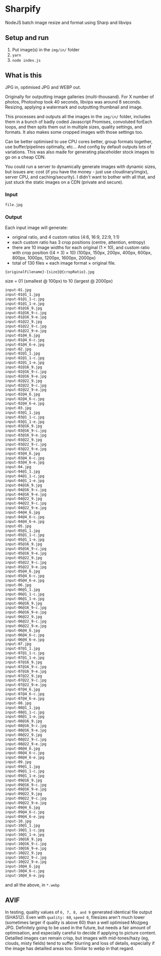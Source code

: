 # Sharpify

NodeJS batch image resize and format using Sharp and libvips

## Setup and run

1. Put image(s) in the `img/in/` folder
2. `yarn`
3. `node index.js`

## What is this

JPG in, optimised JPG and WEBP out.

Originally for outputting image galleries (multi-thousand). For X number of photos, Photoshop took 40 seconds, libvips was around 8 seconds. Resizing, applying a watermark and outputting thumbnail and image.

This processes and outputs all the images in the `img/in/` folder, includes them in a bunch of badly coded Javascript Promises, convoluted forEach loops, and then spits them out in multiple sizes, quality settings, and formats. It also makes some cropped images with those settings too.

Can be better optimised to use CPU cores better, group formats together, use buffer/pipelines optimally, etc... And config by default outputs lots of variations. This was also made for generating placeholder stock images to go on a cheap CDN.

You could run a server to dynamically generate images with dynamic sizes, but issues are: cost (if you have the money - just use cloudinary/imgix), server CPU, and caching/security). I didn't want to bother with all that, and just stuck the static images on a CDN (private and secure).

### Input

`file.jpg`

### Output

Each input image will generate:

- original ratio, and 4 custom ratios (4:6, 16:9, 22:9, 1:1)
- each custom ratio has 3 crop positions (centre, attention, entropy)
- there are 10 image widths for each original (1 &times; 10), and custom ratio with crop position ((4 &times; 3) &times; 10) (100px, 150px, 200px, 400px, 600px, 800px, 1000px, 1200px, 1600px, 2000px)
- total of 130 files &times; each image format &times; original file.

`{originalFilename}-{size}@{cropRatio}.jpg`

size = 01 (smallest @ 100px) to 10 (largest @ 2000px)

```bash
input-01.jpg
input-01@1_1.jpg
input-01@1_1-c.jpg
input-01@1_1-e.jpg
input-01@16_9.jpg
input-01@16_9-c.jpg
input-01@16_9-e.jpg
input-01@22_9.jpg
input-01@22_9-c.jpg
input-01@22_9-e.jpg
input-01@4_6.jpg
input-01@4_6-c.jpg
input-01@4_6-e.jpg
input-02.jpg
input-02@1_1.jpg
input-02@1_1-c.jpg
input-02@1_1-e.jpg
input-02@16_9.jpg
input-02@16_9-c.jpg
input-02@16_9-e.jpg
input-02@22_9.jpg
input-02@22_9-c.jpg
input-02@22_9-e.jpg
input-02@4_6.jpg
input-02@4_6-c.jpg
input-02@4_6-e.jpg
input-03.jpg
input-03@1_1.jpg
input-03@1_1-c.jpg
input-03@1_1-e.jpg
input-03@16_9.jpg
input-03@16_9-c.jpg
input-03@16_9-e.jpg
input-03@22_9.jpg
input-03@22_9-c.jpg
input-03@22_9-e.jpg
input-03@4_6.jpg
input-03@4_6-c.jpg
input-03@4_6-e.jpg
input-04.jpg
input-04@1_1.jpg
input-04@1_1-c.jpg
input-04@1_1-e.jpg
input-04@16_9.jpg
input-04@16_9-c.jpg
input-04@16_9-e.jpg
input-04@22_9.jpg
input-04@22_9-c.jpg
input-04@22_9-e.jpg
input-04@4_6.jpg
input-04@4_6-c.jpg
input-04@4_6-e.jpg
input-05.jpg
input-05@1_1.jpg
input-05@1_1-c.jpg
input-05@1_1-e.jpg
input-05@16_9.jpg
input-05@16_9-c.jpg
input-05@16_9-e.jpg
input-05@22_9.jpg
input-05@22_9-c.jpg
input-05@22_9-e.jpg
input-05@4_6.jpg
input-05@4_6-c.jpg
input-05@4_6-e.jpg
input-06.jpg
input-06@1_1.jpg
input-06@1_1-c.jpg
input-06@1_1-e.jpg
input-06@16_9.jpg
input-06@16_9-c.jpg
input-06@16_9-e.jpg
input-06@22_9.jpg
input-06@22_9-c.jpg
input-06@22_9-e.jpg
input-06@4_6.jpg
input-06@4_6-c.jpg
input-06@4_6-e.jpg
input-07.jpg
input-07@1_1.jpg
input-07@1_1-c.jpg
input-07@1_1-e.jpg
input-07@16_9.jpg
input-07@16_9-c.jpg
input-07@16_9-e.jpg
input-07@22_9.jpg
input-07@22_9-c.jpg
input-07@22_9-e.jpg
input-07@4_6.jpg
input-07@4_6-c.jpg
input-07@4_6-e.jpg
input-08.jpg
input-08@1_1.jpg
input-08@1_1-c.jpg
input-08@1_1-e.jpg
input-08@16_9.jpg
input-08@16_9-c.jpg
input-08@16_9-e.jpg
input-08@22_9.jpg
input-08@22_9-c.jpg
input-08@22_9-e.jpg
input-08@4_6.jpg
input-08@4_6-c.jpg
input-08@4_6-e.jpg
input-09.jpg
input-09@1_1.jpg
input-09@1_1-c.jpg
input-09@1_1-e.jpg
input-09@16_9.jpg
input-09@16_9-c.jpg
input-09@16_9-e.jpg
input-09@22_9.jpg
input-09@22_9-c.jpg
input-09@22_9-e.jpg
input-09@4_6.jpg
input-09@4_6-c.jpg
input-09@4_6-e.jpg
input-10.jpg
input-10@1_1.jpg
input-10@1_1-c.jpg
input-10@1_1-e.jpg
input-10@16_9.jpg
input-10@16_9-c.jpg
input-10@16_9-e.jpg
input-10@22_9.jpg
input-10@22_9-c.jpg
input-10@22_9-e.jpg
input-10@4_6.jpg
input-10@4_6-c.jpg
input-10@4_6-e.jpg
```

and all the above, in `*.webp`

## AVIF

In testing, quality values of `6, 7, 8, and 9` generated identical file output (SHA512).
Even with `quality: 60`, `speed 0`, filesizes aren't much lower (sometimes larger if quality is above 60) than a well optimised Mozjpeg JPG.
Definitely going to be used in the future, but needs a fair amount of optimisation, and especially careful to decide if applying to picture content. Detailled images can remain crisp, but images with mid-tones/hazy (eg, clouds, misty fields) tend to suffer blurring and loss of details, especially if the image has detailled areas too. Similar to webp in that regard.
